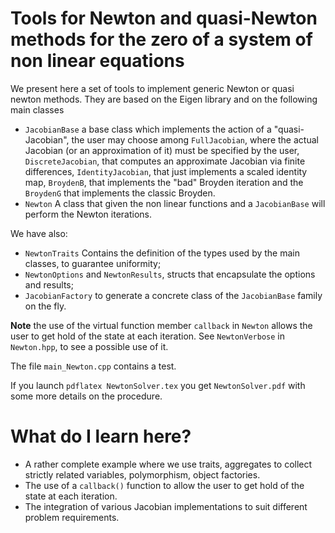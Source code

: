 # Tools for Newton and quasi-Newton methods for the zero of a system of non linear equations #

We present here a set of tools to implement generic Newton or quasi newton methods. They are based on the Eigen library and  on the following main classes

* `JacobianBase` a base class which implements the action of a "quasi-Jacobian", the user may choose among `FullJacobian`, where the actual Jacobian (or an approximation of it) must be specified by the user, `DiscreteJacobian`, that computes an approximate Jacobian via finite differences, `IdentityJacobian`, that just implements a scaled identity map, `BroydenB`, that implements the "bad" Broyden iteration and the `BroydenG` that implements the classic Broyden.
* `Newton` A class that given the non linear functions and a `JacobianBase` will perform the Newton iterations.

We have also:

* `NewtonTraits` Contains the definition of the types used by the main classes, to guarantee uniformity;
* `NewtonOptions` and `NewtonResults`, structs that encapsulate the options and results;
* `JacobianFactory` to generate a concrete class of the `JacobianBase` family on the fly.

**Note** the use of the virtual function member `callback` in `Newton` allows the user to get hold of the state at each iteration. See `NewtonVerbose` in `Newton.hpp`, to see a possible use of it.

The file `main_Newton.cpp` contains a test.

If you launch `pdflatex NewtonSolver.tex` you get `NewtonSolver.pdf` with some more details on the procedure.

# What do I learn here? #
- A rather complete example where we use traits, aggregates to collect strictly related variables, polymorphism, object factories.
- The use of a `callback()` function to allow the user to get hold of the state at each iteration.
- The integration of various Jacobian implementations to suit different problem requirements.
